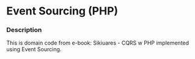 # Event Sourcing (PHP)

### Description
This is domain code from e-book: Sikiuares - CQRS w PHP implemented using Event Sourcing.
